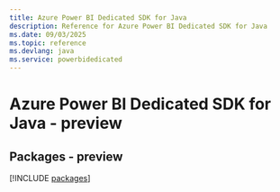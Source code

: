 ```yaml
---
title: Azure Power BI Dedicated SDK for Java
description: Reference for Azure Power BI Dedicated SDK for Java
ms.date: 09/03/2025
ms.topic: reference
ms.devlang: java
ms.service: powerbidedicated
---
```

# Azure Power BI Dedicated SDK for Java - preview
## Packages - preview
[!INCLUDE [packages](power-bi-dedicated-index.md)]